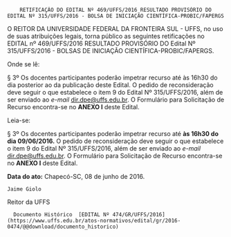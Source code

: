         RETIFICAÇÃO DO EDITAL Nº 469/UFFS/2016 RESULTADO PROVISÓRIO DO EDITAL Nº 315/UFFS/2016 - BOLSA DE INICIAÇÃO CIENTÍFICA-PROBIC/FAPERGS  

O REITOR DA UNIVERSIDADE FEDERAL DA FRONTEIRA SUL - UFFS, no uso de suas atribuições legais, torna público as seguintes retificações no EDITAL nº 469/UFFS/2016 RESULTADO PROVISÓRIO DO Edital Nº 315/UFFS/2016 - BOLSAS DE INICIAÇÃO CIENTÍFICA-PROBIC/FAPERGS.

 Onde se lê:

 § 3º Os docentes participantes poderão impetrar recurso até às 16h30 do dia posterior ao da publicação deste Edital. O pedido de reconsideração deve seguir o que estabelece o item 9 do Edital Nº 315/UFFS/2016, além de ser enviado ao *e-mail* [dir.dpe@uffs.edu.br](mailto:dir.dpe@uffs.edu.br). O Formulário para Solicitação de Recurso encontra-se no **ANEXO I** deste Edital.

 Leia-se:

 § 3º Os docentes participantes poderão impetrar recurso até **às 16h30 do dia 09/06/2016.** O pedido de reconsideração deve seguir o que estabelece o item 9 do Edital Nº 315/UFFS/2016, além de ser enviado ao *e-mail* [dir.dpe@uffs.edu.br](mailto:dir.dpe@uffs.edu.br). O Formulário para Solicitação de Recurso encontra-se no **ANEXO I** deste Edital.

  

   **Data do ato:** Chapecó-SC, 08 de junho de 2016.   
 

    Jaime Giolo   
 Reitor da UFFS 

      Documento Histórico  [EDITAL Nº 474/GR/UFFS/2016](https://www.uffs.edu.br/atos-normativos/edital/gr/2016-0474/@@download/documento_historico)     
      